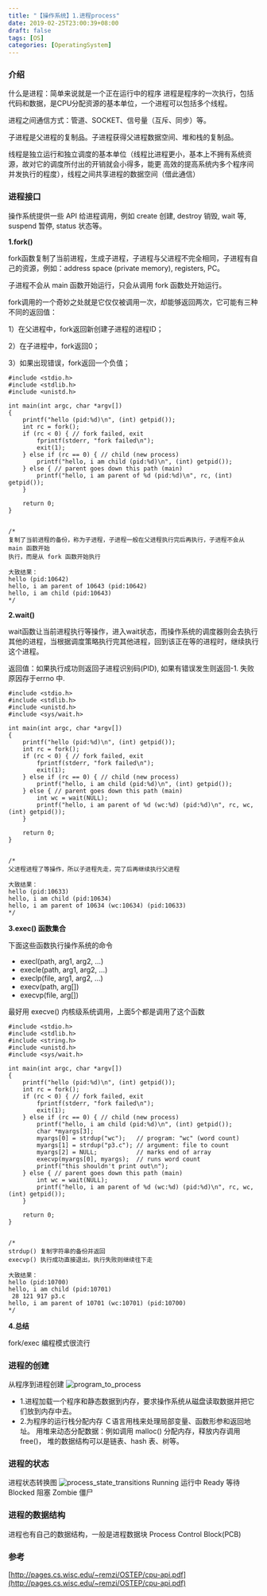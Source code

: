 ```yaml
---
title: "【操作系统】1.进程process"
date: 2019-02-25T23:00:39+08:00
draft: false
tags: [OS]
categories: [OperatingSystem]
---
```

<!--more-->

### 介绍
什么是进程：简单来说就是一个正在运行中的程序 进程是程序的一次执行，包括代码和数据，是CPU分配资源的基本单位，一个进程可以包括多个线程。

进程之间通信方式：管道、SOCKET、信号量（互斥、同步）等。

子进程是父进程的复制品。子进程获得父进程数据空间、堆和栈的复制品。

线程是独立运行和独立调度的基本单位（线程比进程更小，基本上不拥有系统资源，故对它的调度所付出的开销就会小得多，能更
高效的提高系统内多个程序间并发执行的程度），线程之间共享进程的数据空间（借此通信）

### 进程接口
操作系统提供一些 API 给进程调用，例如 create 创建, destroy 销毁, wait 等, suspend 暂停, status 状态等。

**1.fork()**

fork函数复制了当前进程，生成子进程，子进程与父进程不完全相同，子进程有自己的资源，例如：address space (private memory), registers, PC。

子进程不会从 main 函数开始运行，只会从调用 fork 函数处开始运行。

fork调用的一个奇妙之处就是它仅仅被调用一次，却能够返回两次，它可能有三种不同的返回值：

1）在父进程中，fork返回新创建子进程的进程ID；

2）在子进程中，fork返回0；

3）如果出现错误，fork返回一个负值；

    #include <stdio.h>
    #include <stdlib.h>
    #include <unistd.h>
    
    int main(int argc, char *argv[])
    {
        printf("hello (pid:%d)\n", (int) getpid());
        int rc = fork();
        if (rc < 0) { // fork failed, exit
            fprintf(stderr, "fork failed\n");
            exit(1);
        } else if (rc == 0) { // child (new process)
            printf("hello, i am child (pid:%d)\n", (int) getpid());
        } else { // parent goes down this path (main)
            printf("hello, i am parent of %d (pid:%d)\n", rc, (int) getpid());
        }
    
        return 0;
    }
    
    
    /*
    复制了当前进程的备份，称为子进程，子进程一般在父进程执行完后再执行，子进程不会从 main 函数开始
    执行，而是从 fork 函数开始执行
    
    大致结果：
    hello (pid:10642)
    hello, i am parent of 10643 (pid:10642)
    hello, i am child (pid:10643)
    */
    
    

**2.wait()**

wait函数让当前进程执行等操作，进入wait状态，而操作系统的调度器则会去执行其他的进程，当根据调度策略执行完其他进程，回到该正在等的进程时，继续执行这个进程。

返回值：如果执行成功则返回子进程识别码(PID), 如果有错误发生则返回-1. 失败原因存于errno 中.

    #include <stdio.h>
    #include <stdlib.h>
    #include <unistd.h>
    #include <sys/wait.h>
    
    int main(int argc, char *argv[])
    {
        printf("hello (pid:%d)\n", (int) getpid());
        int rc = fork();
        if (rc < 0) { // fork failed, exit
            fprintf(stderr, "fork failed\n");
            exit(1);
        } else if (rc == 0) { // child (new process)
            printf("hello, i am child (pid:%d)\n", (int) getpid());
        } else { // parent goes down this path (main)
            int wc = wait(NULL);
            printf("hello, i am parent of %d (wc:%d) (pid:%d)\n", rc, wc, (int) getpid());
        }
    
        return 0;
    }
    
    
    /*
    父进程进程了等操作，所以子进程先走，完了后再继续执行父进程
    
    大致结果：
    hello (pid:10633)
    hello, i am child (pid:10634)
    hello, i am parent of 10634 (wc:10634) (pid:10633)
    */
    

**3.exec() 函数集合**

下面这些函数执行操作系统的命令
- execl(path, arg1, arg2, ...)
- execle(path, arg1, arg2, ...)
- execlp(file, arg1, arg2, ...)
- execv(path, arg\[\])
- execvp(file, arg\[\])

最好用 execve() 内核级系统调用，上面5个都是调用了这个函数

    #include <stdio.h>
    #include <stdlib.h>
    #include <string.h>
    #include <unistd.h>
    #include <sys/wait.h>
    
    int main(int argc, char *argv[])
    {
        printf("hello (pid:%d)\n", (int) getpid());
        int rc = fork();
        if (rc < 0) { // fork failed, exit
            fprintf(stderr, "fork failed\n");
            exit(1);
        } else if (rc == 0) { // child (new process)
            printf("hello, i am child (pid:%d)\n", (int) getpid());
            char *myargs[3];
            myargs[0] = strdup("wc");   // program: "wc" (word count)
            myargs[1] = strdup("p3.c"); // argument: file to count
            myargs[2] = NULL;           // marks end of array
            execvp(myargs[0], myargs);  // runs word count
            printf("this shouldn't print out\n");
        } else { // parent goes down this path (main)
            int wc = wait(NULL);
            printf("hello, i am parent of %d (wc:%d) (pid:%d)\n", rc, wc, (int) getpid());
        }
    
        return 0;
    }
    
    
    /*
    strdup() 复制字符串的备份并返回
    execvp() 执行成功直接退出，执行失败则继续往下走
    
    大致结果：
    hello (pid:10700)
    hello, i am child (pid:10701)
     28 121 917 p3.c
    hello, i am parent of 10701 (wc:10701) (pid:10700)
    */
    

**4.总结**

fork/exec 编程模式很流行

### 进程的创建

从程序到进程创建
![program_to_process](http://cdn.gzhh.tech/2018/02/program_to_process.png)
- 1.进程加载一个程序和静态数据到内存，要求操作系统从磁盘读取数据并把它们放到内存中去。
- 2.为程序的运行栈分配内存 Ｃ语言用栈来处理局部变量、函数形参和返回地址。
用堆来动态分配数据：例如调用 malloc() 分配内存，释放内存调用 free()， 堆的数据结构可以是链表、hash 表、树等。

### 进程的状态

进程状态转换图
![process_state_transitions](http://cdn.gzhh.tech/2018/02/process_state_transitions.png)
Running 运行中 Ready 等待 Blocked 阻塞 Zombie 僵尸

### 进程的数据结构

进程也有自己的数据结构，一般是进程数据块 Process Control Block(PCB)

### 参考

[http://pages.cs.wisc.edu/~remzi/OSTEP/cpu-api.pdf](http://pages.cs.wisc.edu/~remzi/OSTEP/cpu-api.pdf)
